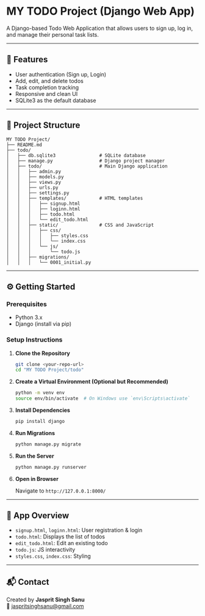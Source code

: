 
# MY TODO Project (Django Web App)

A Django-based Todo Web Application that allows users to sign up, log in, and manage their personal task lists.

---

## 🌟 Features

- User authentication (Sign up, Login)
- Add, edit, and delete todos
- Task completion tracking
- Responsive and clean UI
- SQLite3 as the default database

---

## 📁 Project Structure

```
MY TODO Project/
├── README.md
├── todo/
│   ├── db.sqlite3                # SQLite database
│   ├── manage.py                 # Django project manager
│   ├── todo/                     # Main Django application
│   │   ├── admin.py
│   │   ├── models.py
│   │   ├── views.py
│   │   ├── urls.py
│   │   ├── settings.py
│   │   ├── templates/            # HTML templates
│   │   │   ├── signup.html
│   │   │   ├── loginn.html
│   │   │   ├── todo.html
│   │   │   └── edit_todo.html
│   │   ├── static/               # CSS and JavaScript
│   │   │   ├── css/
│   │   │   │   ├── styles.css
│   │   │   │   └── index.css
│   │   │   └── js/
│   │   │       └── todo.js
│   │   ├── migrations/
│   │   │   └── 0001_initial.py
```

---

## ⚙️ Getting Started

### Prerequisites

- Python 3.x
- Django (install via pip)

### Setup Instructions

1. **Clone the Repository**

   ```bash
   git clone <your-repo-url>
   cd "MY TODO Project/todo"
   ```

2. **Create a Virtual Environment (Optional but Recommended)**

   ```bash
   python -m venv env
   source env/bin/activate  # On Windows use `env\Scripts\activate`
   ```

3. **Install Dependencies**

   ```bash
   pip install django
   ```

4. **Run Migrations**

   ```bash
   python manage.py migrate
   ```

5. **Run the Server**

   ```bash
   python manage.py runserver
   ```

6. **Open in Browser**

   Navigate to `http://127.0.0.1:8000/`

---

## 🧩 App Overview

- `signup.html`, `loginn.html`: User registration & login
- `todo.html`: Displays the list of todos
- `edit_todo.html`: Edit an existing todo
- `todo.js`: JS interactivity
- `styles.css`, `index.css`: Styling

---

## 📬 Contact

Created by **Jasprit Singh Sanu**  
📧 jaspritsinghsanu@gmail.com
